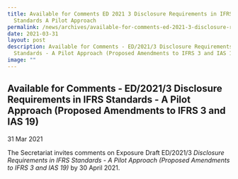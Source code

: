 ```yaml
---
title: Available for Comments ED 2021 3 Disclosure Requirements in IFRS
  Standards A Pilot Approach
permalink: /news/archives/available-for-comments-ed-2021-3-disclosure-requirements-in-ifrs-standards-a-pilot-ap/
date: 2021-03-31
layout: post
description: Available for Comments - ED/2021/3 Disclosure Requirements in IFRS
  Standards - A Pilot Approach (Proposed Amendments to IFRS 3 and IAS 19)
image: ""
---
```

Available for Comments - ED/2021/3 Disclosure Requirements in IFRS Standards - A Pilot Approach (Proposed Amendments to IFRS 3 and IAS 19)
------------------------------------------------------------------------------------------------------------------------------------------

31 Mar 2021

The Secretariat invites comments on Exposure Draft ED/2021/3 _Disclosure Requirements in IFRS Standards - A Pilot Approach (Proposed Amendments to IFRS 3 and IAS 19)_ by 30 April 2021.